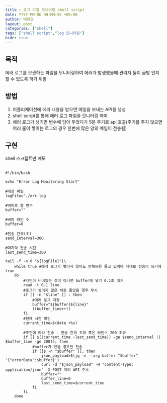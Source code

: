 ```yaml
---
title : 로그 파일 모니터링 shell script
date: YYYY-MM-DD HH:MM:SS +09:00
author: 배현호
layout: post
categories: ["shell"]
tags: ["shell script","log 모니터링"]
hide: true
---
```


## 목적 
에러 로그를 보관하는 파일을 모니터링하여 에러가 발생했을때 관리자 들이 금방 인지 할 수 있도록 하기 위함 

## 방법 
1. 어플리케이션에 에러 내용을 받으면 메일을 보내는 API를 생성 
2. shell script를 통해 에러 로그 파일을 모니터링 하며
3. 에러 로그가 생기면 변수에 담아 두었다가 5분 주기로 api 호출(주기를 주지 않으면 여러 줄이 쌓이는 로그의 경우 한번에 많은 양의 메일이 전송됨)

## 구현
shell 스크립트만 메모
<pre>
    <code>
#!/bin/bash        

echo "Error Log Monitoring Start"

#대상 파일
logFile="./err.log

#버퍼로 쓸 변수
buffer=""

#버퍼 라인 수
buffer=0

#전송 간격(초)
send_interval=300

#마지막 전송 시간
last_send_time=300

tail -f -n 0 "${logFile}"|\
    while true #에러 로그가 쌓이지 않아도 반복문은 돌고 있어야 재대로 전송이 되기에 true
    do 
        #라인이 비어있는 것이 아니면 buffer에 넣기 0.1초 대기
        read -t 0.1 line
        #로그가 쌓이지 않은 채로 돌았을 경우 무시
        if [[ -n "$line" ]] : then
            #에러 로그 저장
            buffer="${buffer}${line}"
            ((buffer_line++))
        fi
        #현재 시간 확인 
        current_time=$(date +%s)
        
        #조건에 따라 전송 - 전송 간격 초과 혹은 라인수 200 초과 
        if [[ $((current_time -last_send_time)) -ge $send_interval || $buffer_line -ge 200]]; then
            #buffer가 있을 경우만 전송
            if [[$ -n "$buffer" ]]; then
                json_payload=$(jq -n --arg buffer "$buffer" '{"errorData":$buffer}')
                curl -d "$json_payload" -H "content-Type: application/json" -X POST 처리 API 주소 
                buffer=""
                buffer_line=0
                last_send_time=$current_time
            fi
        fi
    done

    </code>
</pre>